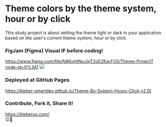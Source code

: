 # Theme colors by the theme system, hour or by click

This study project is about setting the theme light or dark in your application based on the user's current theme system, hour or by click.


### FigJam (Figma) Visual IF before coding!
https://www.figma.com/file/fdKkxhtNoJmT2oE2KarFG5/Theme-Project?node-id=0%3A1
<img src="https://kleberux.com/projects/theme-project.jpg">

### Deployed at GitHub Pages
https://kleber-smartdev.github.io/Theme-By-System-Hours-Click-v2.0/

### Contribute, Fork it, Share it!
https://kleberux.com/
<br>
😉🚀
